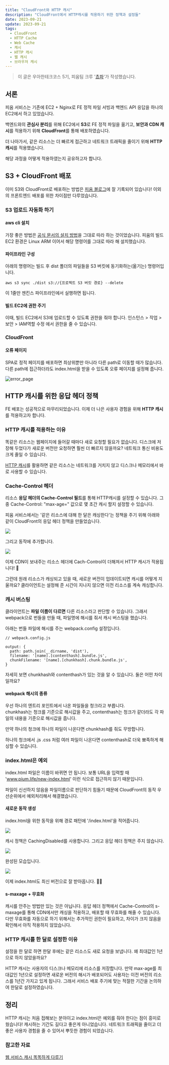 ```yaml
---
title: "CloudFront와 HTTP 캐시"
description: "CloudFront에서 HTTP캐시를 적용하기 위한 정책과 설정들"
date: 2023-09-21
update: 2023-09-21
tags:
  - CloudFront
  - HTTP Cache
  - Web Cache
  - 캐시
  - HTTP 캐시
  - 웹 캐시
  - 브라우저 캐시
---
```


> 이 글은 우아한테크코스 5기, 피움팀 크루 '[쵸파](https://github.com/bassyu)'가 작성했습니다.

## 서론

피움 서비스는 기존에 EC2 + Nginx로 FE 정적 파일 서빙과 백엔드 API 응답을 하나의 EC2에서 하고 있었습니다.

백엔드와의 **관심사 분리**를 위해 EC2에서 **S3**로 FE 정적 파일을 옮기고,
**보안과 CDN 캐시**를 적용하기 위해 **CloudFront**를 통해 배포하였습니다.

더 나아가서, 같은 리소스는 더 빠르게 접근하고 네트워크 트래픽을 줄이기 위해 **HTTP 캐시**를 적용했습니다.

해당 과정을 어떻게 적용하였는지 공유하고자 합니다.

## S3 + CloudFront 배포

이미 S3와 CloudFront로 배포하는 방법은 [피움 블로그](https://blog.pium.life/aws-s3-apply/)에 잘 기록되어 있습니다!
이외의 프론트엔드 배포를 위한 차이점만 다루었습니다.

### S3 업로드 자동화 하기

#### aws cli 설치

가장 좋은 방법은 [공식 문서의 설치 방법](https://docs.aws.amazon.com/ko_kr/cli/latest/userguide/getting-started-install.html)을 그대로 따라 하는 것이었습니다.
피움의 빌드 EC2 환경은 Linux ARM 이어서 해당 명령어를 그대로 따라 해 설치했습니다.

#### 파이프라인 구성

아래의 명령어는 빌드 후 dist 폴더의 파일들을 S3 버킷에 동기화하는(옮기는) 명령어입니다.

```
aws s3 sync ./dist s3://{프로젝트 S3 버킷 경로} --delete
```

이 1줄만 젠킨스 파이프라인에서 실행하면 됩니다.

#### 빌드 EC2에 권한 주기

이때, 빌드 EC2에서 S3에 업로드할 수 있도록 권한을 줘야 합니다.
인스턴스 > 작업 > 보안 > IAM역할 수정
에서 권한을 줄 수 있습니다.

### CloudFront

#### 오류 페이지

SPA로 정적 페이지를 배포하면 최상위뿐만 아니라 다른 path로 이동할 때가 많습니다.
다른 path에 접근하더라도 index.html을 받을 수 있도록 오류 페이지를 설정해 줍니다.

![error_page](.index_images/1.png)

## HTTP 캐시를 위한 응답 헤더 정책

FE 배포는 성공적으로 마무리되었습니다.
이제 더 나은 사용자 경험을 위해 **HTTP 캐시**를 적용하고자 합니다.

### HTTP 캐시를 적용하는 이유

똑같은 리소스는 웹페이지에 들어갈 때마다 새로 요청할 필요가 없습니다.
디스크에 저장해 두었다가 새로운 버전만 요청하면 훨씬 더 빠르지 않을까요?
네트워크 통신 비용도 크게 줄일 수 있습니다.

[HTTP 캐시](https://developer.mozilla.org/ko/docs/Web/HTTP/Caching)를 활용하면 같은 리소스는 네트워크를 거치지 않고 디스크나 메모리에서 바로 사용할 수 있습니다.

### Cache-Control 헤더

리소스 **응답 헤더의 Cache-Control 필드**를 통해 HTTP캐시를 설정할 수 있습니다.
그중 Cache-Control: "max-age=<second>" 값으로 몇 초간 캐시 할지 설정할 수 있습니다.

피움 서비스에서는 '같은 리소스에 대해 한 달은 캐싱한다'는 정책을 주기 위해 아래와 같이 CloudFront의 응답 헤더 정책을 만들었습니다.

![](.index_images/2.png)

그리고 동작에 추가합니다.

![](.index_images/3.png)

이제 CDN이 보내주는 리소스 헤더에 Cach-Control이 더해져서 HTTP 캐시가 적용됩니다! 🎉

그런데 원래 리소스가 캐싱되고 있을 때, 새로운 버전이 업데이트되면 캐시를 어떻게 지울까요?
클라이언트는 설정해 준 시간이 지나지 않으면 이전 리소스를 계속 캐싱합니다.

### 캐시 버스팅

클라이언트는 **파일 이름이 다르면** 다른 리소스라고 판단할 수 있습니다.
그래서 webpack으로 번들을 만들 때, 파일명에 해시를 줘서 캐시 버스팅을 했습니다.

아래는 번들 파일에 해시를 주는 webpack.config 설정입니다.

```
// webpack.config.js

output: {
  path: path.join(__dirname, 'dist'),
  filename: '[name].[contenthash].bundle.js',
  chunkFilename: '[name].[chunkhash].chunk.bundle.js',
}
```

자세히 보면 chunkhash와 contenthash가 있는 것을 알 수 있습니다.
둘은 어떤 차이일까요?

#### webpack 해시의 종류

우선 하나의 엔트리 포인트에서 나온 파일들을 청크라고 부릅니다.  
chunkhash는 청크를 기준으로 해시값을 주고, contenthash는 청크가 같더라도 각 파일의 내용을 기준으로 해시값을 줍니다.

만약 하나의 청크에 하나의 파일이 나온다면 chunkhash를 줘도 무방합니다.

하나의 청크에서 .js .css 처럼 여러 파일이 나온다면 contenthash로 더욱 뾰족하게 해싱할 수 있습니다.

### index.html은 예외

index.html 파일은 이름이 바뀌면 안 됩니다.
보통 URL을 입력할 때 'www.pium.life/new-index.html' 이런 식으로 접근하지 않기 때문입니다.

파일이 신선하지 않음을 파일이름으로 판단하기 힘들기 때문에
CloudFront의 동작 우선순위에서 예외처리해서 해결했습니다.

#### 새로운 동작 생성

index.html을 위한 동작을 위해 경로 패턴에 '/index.html'을 적어줍니다.

![](.index_images/4.png)

캐시 정책은 CachingDisabled를 사용합니다.
그리고 응답 헤더 정책은 주지 않습니다.

![](.index_images/5.png)

완성된 모습입니다.

![](.index_images/6.png)

이제 index.html도 최신 버전으로 잘 받아옵니다. 🎉🎉

#### s-maxage + 무효화

캐시를 안주는 방법만 있는 것은 아닙니다.
응답 헤더 정책에서 Cache-Control의 s-maxage를 통해 CDN에서만 캐싱을 적용하고, 배포할 때 무효화를 해줄 수 있습니다.
다만 무효화를 자동으로 하기 위해서는 추가적인 권한이 필요하고, 차이가 크지 않음을 확인해서 아직 적용하지 않았습니다.

### HTTP 캐시를 한 달로 설정한 이유

설정을 한 달로 하면 한달 후에는 같은 리소스도 새로 요청을 보냅니다. 왜 최대값인 1년으로 하지 않았을까요?

HTTP 캐시는 사용자의 디스크나 메모리에 리소스를 저장합니다.
만약 max-age를 최대값인 1년으로 설정하면 새로운 버전의 해시가 배포되어도 사용자는 이전 버전의 리소스를 1년간 가지고 있게 됩니다.
그래서 서비스 배포 주기에 맞는 적절한 기간을 논의하여 한달로 설정하였습니다.

## 정리

HTTP 캐시는 처음 접해보는 분야이고 index.html은 예외를 줘야 한다는 점이 흥미로웠습니다!
캐시하는 기간도 길다고 좋은게 아니었습니다.
네트워크 트래픽을 줄이고 더 좋은 사용자 경험을 줄 수 있어서 뿌듯한 경험이 되었습니다.

### 참고한 자료

[웹 서비스 캐시 똑똑하게 다루기](https://toss.tech/article/smart-web-service-cache)
